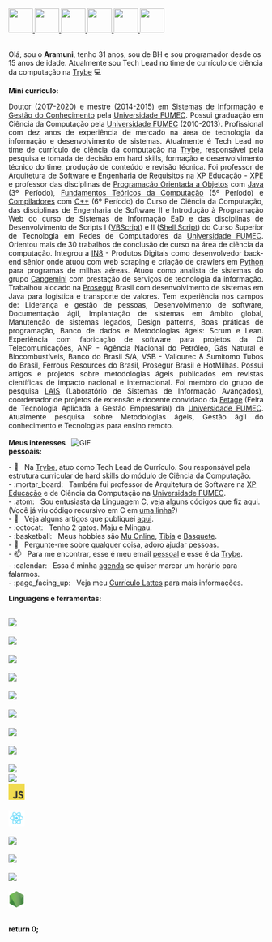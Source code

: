 <a href="https://github.com/joaopauloaramuni">
  <img src="https://cdn-icons-png.flaticon.com/512/25/25231.png" width="48px" height="48px">
</a>
<a href="mailto:joaopauloaramuni@gmail.com">
  <img src="https://cdn-icons-png.flaticon.com/512/95/95627.png" width="48px" height="48px">
</a>
<a href="https://wa.me/5531980402103">
  <img src="https://img.icons8.com/pastel-glyph/2x/whatsapp.png" width="48px" height="48px">
</a>
<a href="https://www.instagram.com/joaopauloaramuni/">
  <img src="https://cdn-icons-png.flaticon.com/512/1384/1384015.png" width="48px" height="48px">
</a> 
<a href="https://www.linkedin.com/in/joaopauloaramuni/">
  <img src="https://cdn-icons-png.flaticon.com/512/61/61109.png" width="48px" height="48px">
</a>
<a href="http://lattes.cnpq.br/1208427665892059">
  <img src="https://i.imgur.com/2iVxee6.png" width="48px" height="48px">
</a>

<br />
<br />

Olá, sou o <b>Aramuni</b>, tenho 31 anos, sou de BH e sou programador desde os 15 anos de idade. Atualmente sou Tech Lead no time de currículo de ciência da computação na <a href="https://www.betrybe.com/">Trybe</a> :computer:

<b>Mini currículo:</b>

<div align="justify">
Doutor (2017-2020) e mestre (2014-2015) em <a href="http://ppg.fumec.br/sigc/">Sistemas de Informação e Gestão do Conhecimento</a> pela <a href="http://www.fumec.br/">Universidade FUMEC</a>. Possui graduação em Ciência da Computação pela <a href="http://www.fumec.br/">Universidade FUMEC</a> (2010-2013). Profissional com dez anos de experiência de mercado na área de tecnologia da informação e desenvolvimento de sistemas. Atualmente é Tech Lead no time de currículo de ciência da computação na <a href="https://www.betrybe.com/">Trybe</a>, responsável pela pesquisa e tomada de decisão em hard skills, formação e desenvolvimento técnico do time, produção de conteúdo e revisão técnica. Foi professor de Arquitetura de Software e Engenharia de Requisitos na XP Educação - <a href="https://www.xpeducacao.com.br/">XPE</a> e professor das disciplinas de <a href="https://github.com/joaopauloaramuni/poo">Programação Orientada a Objetos</a> com <a href="https://github.com/joaopauloaramuni/java">Java</a> (3º Período), <a href="https://github.com/joaopauloaramuni/ftc">Fundamentos Teóricos da Computação</a> (5º Período) e <a href="https://github.com/joaopauloaramuni/compiladores">Compiladores</a> com <a href="https://github.com/joaopauloaramuni/cpp">C++</a> (6º Período) do Curso de Ciência da Computação, das disciplinas de Engenharia de Software II e Introdução à Programação Web do curso de Sistemas de Informação EaD e das disciplinas de Desenvolvimento de Scripts I (<a href="https://github.com/joaopauloaramuni/vbscript">VBScript</a>) e II (<a href="https://github.com/joaopauloaramuni/shellscript">Shell Script</a>) do Curso Superior de Tecnologia em Redes de Computadores da <a href="http://www.fumec.br/">Universidade FUMEC</a>. Orientou mais de 30 trabalhos de conclusão de curso na área de ciência da computação. Integrou a <a href="https://in8.com.br/">IN8</a> - Produtos Digitais como desenvolvedor back-end sênior onde atuou com web scraping e criação de crawlers em <a href="https://github.com/joaopauloaramuni/python">Python</a> para programas de milhas aéreas. Atuou como analista de sistemas do grupo <a href="https://www.capgemini.com/br-pt/">Capgemini</a> com prestação de serviços de tecnologia da informação. Trabalhou alocado na <a href="https://www.prosegur.com.br/">Prosegur</a> Brasil com desenvolvimento de sistemas em Java para logística e transporte de valores. Tem experiência nos campos de: Liderança e gestão de pessoas, Desenvolvimento de software, Documentação ágil, Implantação de sistemas em âmbito global, Manutenção de sistemas legados, Design patterns, Boas práticas de programação, Banco de dados e Metodologias ágeis: Scrum e Lean. Experiência com fabricação de software para projetos da Oi Telecomunicações, ANP - Agência Nacional do Petróleo, Gás Natural e Biocombustíveis, Banco do Brasil S/A, VSB - Vallourec & Sumitomo Tubos do Brasil, Ferrous Resources do Brasil, Prosegur Brasil e HotMilhas. Possui artigos e projetos sobre metodologias ágeis publicados em revistas científicas de impacto nacional e internacional. Foi membro do grupo de pesquisa <a href="http://www.fumec.br/lais/index.html">LAIS</a> (Laboratório de Sistemas de Informação Avançados), coordenador de projetos de extensão e docente convidado da <a href="http://www.fumec.br/sites/fetage/">Fetage</a> (Feira de Tecnologia Aplicada à Gestão Empresarial) da <a href="http://www.fumec.br/">Universidade FUMEC</a>. Atualmente pesquisa sobre Metodologias ágeis, Gestão ágil do conhecimento e Tecnologias para ensino remoto.
</div>

<br />

<div>

<div>
 <img align="right" alt="GIF" src="https://miro.medium.com/max/700/1*VMmvImch6VU5pc2VktY1uw.gif" width="380px"/>
</div>

<div>
<b>Meus interesses pessoais:</b>

<p>
- 💼 &nbsp; Na <a href="https://www.betrybe.com/">Trybe</a>, atuo como Tech Lead de Currículo. Sou responsável pela estrutura curricular de hard skills do módulo de Ciência da Computação.
<br />
- :mortar_board: &nbsp; Também fui professor de Arquitetura de Software na <a href="https://www.xpeducacao.com.br/">XP Educação</a> e de Ciência da Computação na <a href="http://www.fumec.br/">Universidade FUMEC</a>.
<br />
- :atom: &nbsp; Sou entusiasta da Linguagem C, veja alguns códigos que fiz <a href="https://github.com/joaopauloaramuni/c">aqui</a>. (Você já viu código recursivo em C em <a href="https://github.com/joaopauloaramuni/c/blob/master/Aramuni.c">uma linha</a>?)
<br />
- 📝 &nbsp; Veja alguns artigos que publiquei <a href="https://scholar.google.com.br/citations?user=OARYxSYAAAAJ&hl=pt-BR&oi=ao">aqui</a>.
<br />
- :octocat: &nbsp; Tenho 2 gatos. Maju e Mingau.
<br />
- :basketball: &nbsp; Meus hobbies são <a href="https://muonline.webzen.com/pt">Mu Online</a>, <a href="https://www.demolidores.com.br/">Tibia</a> e <a href="https://olympico.com.br/esportes/basquete/">Basquete</a>.
<br />
- 💬 &nbsp; Pergunte-me sobre qualquer coisa, adoro ajudar pessoas.
<br />
- 📫 &nbsp; Para me encontrar, esse é meu email <a href="mailto:joaopauloaramuni@gmail.com">pessoal</a> e esse é da <a href="mailto:joao.aramuni@betrybe.com">Trybe</a>.
<br />
- :calendar: &nbsp; Essa é minha <a href="https://calendly.com/aramuni/30min">agenda</a> se quiser marcar um horário para falarmos.
<br />
- :page_facing_up: &nbsp; Veja meu <a href="http://lattes.cnpq.br/1208427665892059">Currículo Lattes</a> para mais informações.
</p>

</div>

</div>

<div>

<b>Linguagens e ferramentas:</b> 

<code>
<img height="32" src="https://camo.githubusercontent.com/7c9b27101ba491969d016f2f2427c3e066f7bd0b/68747470733a2f2f63646e2e7261776769742e636f6d2f6f64622f6f6666696369616c2d626173682d6c6f676f2f6d61737465722f6173736574732f4c6f676f732f4964656e746974792f504e472f424153485f6c6f676f2d7472616e73706172656e742d62672d636f6c6f722e706e67">
</code>

<code>
<img height="32" src="https://cdn3.iconfinder.com/data/icons/logos-and-brands-adobe/512/267_Python-512.png">
</code>

<code>
<img height="32" src="https://abeardyman.files.wordpress.com/2017/03/elixir-language-icon-300x300.png">
</code>

<code>
<img height="32" src="https://cdn.iconscout.com/icon/free/png-512/c-programming-569564.png">
</code>

<code>
<img height="32" src="https://user-images.githubusercontent.com/42747200/46140125-da084900-c26d-11e8-8ea7-c45ae6306309.png">
</code>

<code>
<img height="32" src="https://cdn.icon-icons.com/icons2/2415/PNG/512/java_original_wordmark_logo_icon_146459.png">
</code>

<code>
<img height="32" src="https://www.playframework.com/assets/images/logos/3740142a5b6d7e5c73afc223f837c2ed-play_full_color.png">
</code>

<code>
<img height="32" src="https://cdn.iconscout.com/icon/free/png-512/php-28-226043.png">
</code>

<code>
<img height="32" src="https://camo.githubusercontent.com/f72f377226de9f17aa8de60aacd287069503c807/68747470733a2f2f63646e2e737667706f726e2e636f6d2f6c6f676f732f68746d6c2d352e737667"></code>

<code>
<img height="32" src="https://camo.githubusercontent.com/f68dff6e71f5f47d3cbb727b0112b162b2cf32a1/68747470733a2f2f63646e2e737667706f726e2e636f6d2f6c6f676f732f6373732d332e737667"></code>

<code>
<img height="32" src="https://raw.githubusercontent.com/github/explore/80688e429a7d4ef2fca1e82350fe8e3517d3494d/topics/javascript/javascript.png">
</code>

<code>
<img height="32" src="https://raw.githubusercontent.com/github/explore/80688e429a7d4ef2fca1e82350fe8e3517d3494d/topics/react/react.png">
</code>

<code>
<img height="32" src="https://icons-for-free.com/iconfiles/png/512/development+logo+mysql+icon-1320184807686758112.png">
</code>

<code>
<img height="32" src="https://cdn.iconscout.com/icon/free/png-512/postgresql-226047.png">
</code>

<code>
<img height="32" src="https://cdn.iconscout.com/icon/free/png-512/mongodb-226029.png">
</code>

<code>
<img height="32" src="https://raw.githubusercontent.com/github/explore/80688e429a7d4ef2fca1e82350fe8e3517d3494d/topics/nodejs/nodejs.png">
</code>

</div>

<br />

<b>return 0;</b> 
